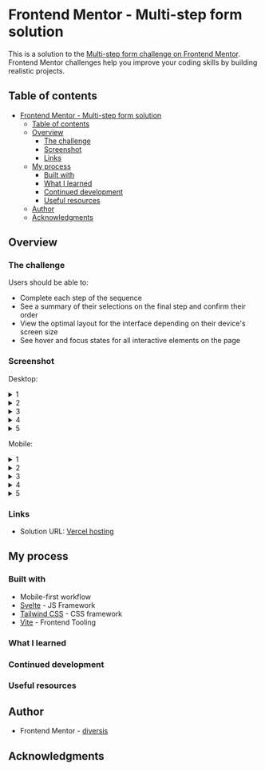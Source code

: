 # Frontend Mentor - Multi-step form solution

This is a solution to the [Multi-step form challenge on Frontend Mentor](https://www.frontendmentor.io/challenges/multistep-form-YVAnSdqQBJ). Frontend Mentor challenges help you improve your coding skills by building realistic projects. 

## Table of contents

- [Frontend Mentor - Multi-step form solution](#frontend-mentor---multi-step-form-solution)
  - [Table of contents](#table-of-contents)
  - [Overview](#overview)
    - [The challenge](#the-challenge)
    - [Screenshot](#screenshot)
    - [Links](#links)
  - [My process](#my-process)
    - [Built with](#built-with)
    - [What I learned](#what-i-learned)
    - [Continued development](#continued-development)
    - [Useful resources](#useful-resources)
  - [Author](#author)
  - [Acknowledgments](#acknowledgments)



## Overview

### The challenge

Users should be able to:

- Complete each step of the sequence
- See a summary of their selections on the final step and confirm their order
- View the optimal layout for the interface depending on their device's screen size
- See hover and focus states for all interactive elements on the page

### Screenshot
Desktop:
<details><summary>1</summary> 

![desktop step 1](./static/screenshots/1-1.png) 
</details>
<details><summary>2</summary>

![desktop step 2](./static/screenshots/1-2.png) 
</details>
<details><summary>3</summary>

![desktop step 3](./static/screenshots/1-3.png) 
</details>
<details><summary>4</summary>

![desktop step 4](./static/screenshots/1-4.png) 
</details>
<details><summary>5</summary>

![desktop step 5](./static/screenshots/1-5.png) 
</details>

Mobile:
<details><summary>1</summary>

![mobile step 1](./static/screenshots/2-1.png) 
</details>
<details><summary>2</summary>

![mobile step 2](./static/screenshots/2-2.png) 
</details>
<details><summary>3</summary>

![mobile step 3](./static/screenshots/2-3.png) 
</details>
<details><summary>4</summary>

![mobile step 4](./static/screenshots/2-4.png) 
</details>
<details><summary>5</summary>

![mobile step 5](./static/screenshots/2-5.png) 
</details>


### Links

-  Solution URL: [Vercel hosting](https://multi-step-form-diversis.vercel.app/)

## My process

### Built with


- Mobile-first workflow
- [Svelte](https://svelte.dev/) - JS Framework
- [Tailwind CSS](https://tailwindcss.com/) - CSS framework
- [Vite](https://vitejs.dev/) - Frontend Tooling


### What I learned



### Continued development


### Useful resources



## Author

- Frontend Mentor - [diversis](https://www.frontendmentor.io/profile/diversis)



## Acknowledgments


